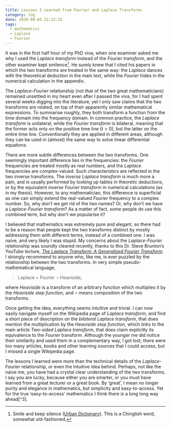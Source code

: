 ```yaml
---
title: Lessons I Learned from Fourier and Laplace Transforms
category: log
date: 2020-09-01 22:22:22
tags:
  - mathematics
  - Laplace
  - Fourier
---
```

It was in the first half hour of my PhD viva, when one examiner asked me why I used the _Laplace transform_ instead of the _Fourier transform_, and the other examiner kept smilence[^1]. He surely knew that I cited his papers in which the two transforms are treated in the same way: the _Laplace_ dances with the theoretical deduction in the main text, while the _Fourier_ hides in the numerical calculation in the appendix.<!-- more -->

The _Laplace-Fourier_ relationship (not that of the two great mathematicians) remained unsettled in my heart even after I passed the viva, for I had spent several weeks digging into the literature, yet I only saw claims that the two transforms are related, on top of their apparently similar mathematical expressions. To summarise roughly, they both transform a function from the time domain into the frequency domain. In common practice, the _Laplace transform_ is unilateral, while the _Fourier transform_ is bilateral, meaning that the former acts only on the positive time line ($t>0$), but the latter on the entire time line. Conventionally they are applied in different areas, although they can be used in (almost) the same way to solve linear differential equations.

There are more subtle differences between the two transforms. One seemingly important difference lies in the frequencies: the _Fourier_ frequencies are treated mostly as real numbers, and the _Laplace_ frequencies are complex-valued. Such characteristics are reflected in the two inverse transforms. The _inverse Laplace transform_ is much more a pain, and is usually performed by looking up tables in theoretic deductions, or by the equivalent _inverse Fourier transform_ in numerical calculations (as in my thesis). However, to any mathematician, this difference is superficial as one can simply extend the real-valued _Fourier_ frequency to a complex number. So, why don’t we get rid of the two names? Or, why don’t we have a _Laplace-Fourier transform_? As a matter of fact, some people do use this combined term, but why don’t we popularise it?

I believed that mathematics was extremely pure and elegant, so there had to be a reason that people kept the two transforms distinct by mostly addressing them with different terms, instead of a combined one. I was naive, and very likely I was stupid. My concerns about the _Laplace-Fourier_ relationship was soundly cleared recently, thanks to this Dr. Steve Brunton’s YouTube lecture, [_The Laplace Transform: A Generalized Fourier Transform_](https://www.youtube.com/watch?v=7UvtU75NXTg&list=PLMrJAkhIeNNT_Xh3Oy0Y4LTj0Oxo8GqsC&index=38&t=0s). I strongly recommend to anyone who, like me, is ever puzzled by the relationship between the two transforms. In very simple pseudo-mathematical language,

> Laplace = Fourier _∘_ Heaviside,

where _Heaviside_ is a transform of an arbitrary function which multiplies it by the _Heaviside step function_, and ∘ means composition of the two transforms.

Once getting the idea, everything seems intuitive and trivial. I can now easily navigate myself on the Wikipedia page of _Laplace transform_, and find a short piece of description on the _bilateral Laplace transform_, that does mention the multiplication by the _Heaviside step function_, which links to the main article _Two-sided Laplace transform_, that does claim explicitly its equivalence to the _Fourier_ transform. Although the younger me did notice their similarity and used them in a complementary way, I got lost; there were too many articles, books and other learning sources that I could access, but I missed a single Wikipedia page.

The lessons I learned were more than the technical details of the _Laplace-Fourier_ relationship, or even the intuitive idea behind. Perhaps, not like the naive me, you have had a crystal clear understanding of the two transforms. I say you are lucky, because either you are smarter, or you must have learned from a great lecturer or a great book. By ‘great’, I mean no longer purity and elegance in mathematics, but simplicity and easy-to-access. Yet for the true ‘easy-to-access’ mathematics I think there is a long long way ahead[^3].

[^1]: Smile and keep silence ([Urban Dictionary](https://www.urbandictionary.com/define.php?term=smilence)). This is a Chinglish word, somewhat old-fashioned.  
[^2]: I’m saying the last sentence in the particular tune of a neuroscientist.